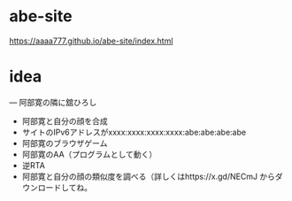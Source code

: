 # abe-site
https://aaaa777.github.io/abe-site/index.html

# idea
― 阿部寛の隣に舘ひろし
- 阿部寛と自分の顔を合成
- サイトのIPv6アドレスがxxxx:xxxx:xxxx:xxxx:abe:abe:abe:abe
- 阿部寛のブラウザゲーム
- 阿部寛のAA（プログラムとして動く）
- 逆RTA
- 阿部寛と自分の顔の類似度を調べる（詳しくはhttps://x.gd/NECmJ からダウンロードしてね。
